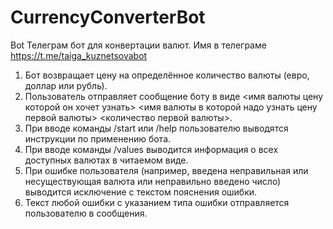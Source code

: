 # CurrencyConverterBot
Bot
Телеграм бот для конвертации валют. Имя в телеграме https://t.me/taiga_kuznetsovabot
1. Бот возвращает цену на определённое количество валюты (евро, доллар или рубль).
2. Пользователь отправляет сообщение боту в виде <имя валюты цену которой он хочет узнать> <имя валюты в которой надо узнать цену первой валюты> <количество первой валюты>.
3. При вводе команды /start или /help пользователю выводятся инструкции по применению бота.
4. При вводе команды /values выводится информация о всех доступных валютах в читаемом виде.
5. При ошибке пользователя (например, введена неправильная или несуществующая валюта или неправильно введено число) выводится исключение с текстом пояснения ошибки.
6. Текст любой ошибки с указанием типа ошибки отправляется пользователю в сообщения.
